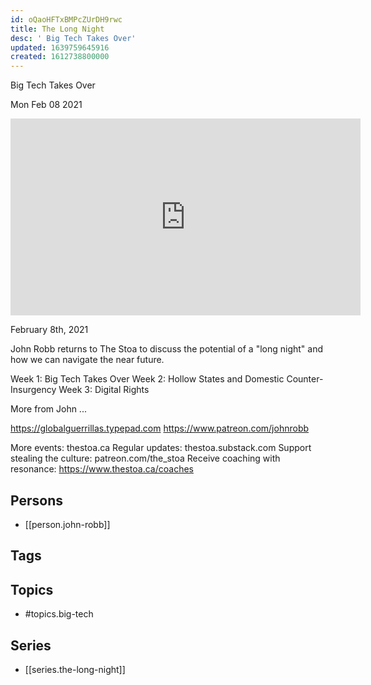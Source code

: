 ```yaml
---
id: oQaoHFTxBMPcZUrDH9rwc
title: The Long Night
desc: ' Big Tech Takes Over'
updated: 1639759645916
created: 1612738800000
---
```



 Big Tech Takes Over

Mon Feb 08 2021

<iframe width="560" height="315" src="https://www.youtube.com/embed/lN2FKnRB1Xo" title="The Long Night: Big Tech Takes Over w/ John Robb" frameborder="0" allow="accelerometer; autoplay; clipboard-write; encrypted-media; gyroscope; picture-in-picture" allowfullscreen ></iframe>

February 8th, 2021

John Robb returns to The Stoa to discuss the potential of a "long night" and how we can navigate the near future. 

Week 1: Big Tech Takes Over
Week 2: Hollow States and Domestic Counter-Insurgency
Week 3: Digital Rights

More from John ...

https://globalguerrillas.typepad.com
https://www.patreon.com/johnrobb

More events: thestoa.ca
Regular updates: thestoa.substack.com
Support stealing the culture: patreon.com/the_stoa
Receive coaching with resonance: https://www.thestoa.ca/coaches

## Persons

- [[person.john-robb]]

## Tags



## Topics

- #topics.big-tech

## Series

- [[series.the-long-night]]

